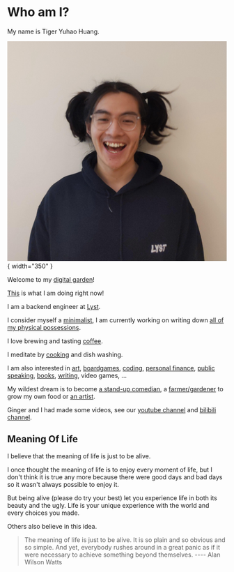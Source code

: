 # Who am I?

My name is Tiger Yuhao Huang.

![me](images/me.jpg){ width="350" }

Welcome to my [digital garden](digital-garden.md)!

[This](what-am-i-doing-now.md) is what I am doing right now!

I am a backend engineer at [Lyst](https://www.lyst.com).

I consider myself a [minimalist](minimalism.md), I am currently working on writing down [all of my physical possessions](all-things.md).

I love brewing and tasting [coffee](index-coffee.md).

I meditate by [cooking](cooking.md) and dish washing.

I am also interested in
 [art](art.md),
 [boardgames](boardgame.md),
 [coding](https://github.com/ynotstartups),
 [personal finance](https://www.bilibili.com/video/BV1u54y1x7zF),
 [public speaking](https://www.bilibili.com/video/BV1u54y1x7zF),
 [books](reading.md),
 [writing](digital-garden.md),
 video games,
 ...

My wildest dream is to become [a stand-up comedian](stand-up-comedy.md), a [farmer/gardener](farmer.md) to grow my own food or [an artist](artist.md).

Ginger and I had made some videos, see our [youtube channel](https://www.youtube.com/channel/UCQE6i7tcSbBQMD8KSeUQYvQ) and [bilibili channel](https://space.bilibili.com/1281157300).

## Meaning Of Life

I believe that the meaning of life is just to be alive.

I once thought the meaning of life is to enjoy every moment of life, but I don't think it is true any more because there were good days and bad days so it wasn't always possible to enjoy it.

But being alive (please do try your best) let you experience life in both its beauty and the ugly. Life is your unique experience with the world and every choices you made.

Others also believe in this idea.

> The meaning of life is just to be alive. It is so plain and so obvious and so simple. And yet, everybody rushes around in a great panic as if it were necessary to achieve something beyond themselves.
> ---- Alan Wilson Watts
